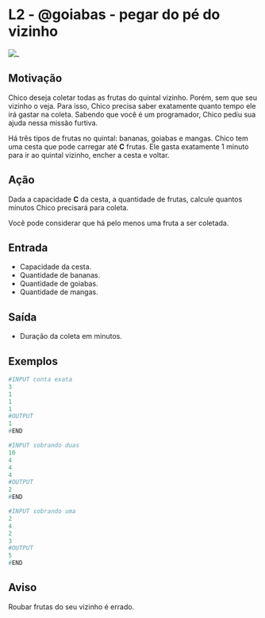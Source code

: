 # L2 - @goiabas - pegar do pé do vizinho

![_](cover.jpg)

## Motivação

Chico deseja coletar todas as frutas do quintal vizinho. Porém, sem que seu vizinho o veja.
Para isso, Chico precisa saber exatamente quanto tempo ele irá gastar na coleta.
Sabendo que você é um programador, Chico pediu sua ajuda nessa missão furtiva.

Há três tipos de frutas no quintal: bananas, goiabas e mangas.
Chico tem uma cesta que pode carregar até **C** frutas.
Ele gasta exatamente 1 minuto para ir ao quintal vizinho, encher a cesta e voltar.

## Ação

Dada a capacidade **C** da cesta, a quantidade de frutas, calcule quantos minutos Chico precisará para coleta.

Você pode considerar que há pelo menos uma fruta a ser coletada.

## Entrada

* Capacidade da cesta.
* Quantidade de bananas.
* Quantidade de goiabas.
* Quantidade de mangas.

## Saída

* Duração da coleta em minutos.

## Exemplos

``` py
#INPUT conta exata
3
1
1
1
#OUTPUT
1
#END

#INPUT sobrando duas
10
4
4
4
#OUTPUT
2
#END

#INPUT sobrando uma
2
4
2
3
#OUTPUT
5
#END
```

## Aviso

Roubar frutas do seu vizinho é errado.
